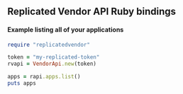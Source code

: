 ## Replicated Vendor API Ruby bindings

#### Example listing all of your applications

```ruby
require "replicatedvendor"

token = "my-replicated-token"
rvapi = VendorApi.new(token)

apps = rapi.apps.list()
puts apps 
```
